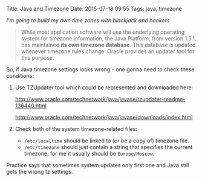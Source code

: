 Title: Java and Timezone
Date: 2015-07-18 09:55
Tags: java, timezone

*I'm going to build my own time zones with blackjack and hookers*

>While most application software will use the underlying operating system for timezone information, the Java Platform, from version 1.3.1, has maintained **its own timezone database**. This database is updated whenever timezone rules change. Oracle provides an updater tool for this purpose.

So, if Java timezone settings looks wrong - one gonna need to check these conditions:

1. Use TZUpdater tool which could be represented and downloaded here:

    http://www.oracle.com/technetwork/java/javase/tzupdater-readme-136440.html

    http://www.oracle.com/technetwork/java/javase/downloads/index.html

2. Check both of the system timezone-related files:

    - `/etc/localtime` should be linked to (or be a copy of) timezone file.
    - `/etc/timezone` should just contain a string that specifies the current timezone, for me it usually should be `Europe/Moscow`.

Practice says that sometimes system updates only first one and Java still gets the wrong tz settings.
